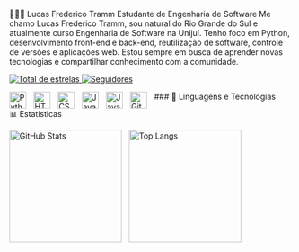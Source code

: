 👨🏻‍💻 Lucas Frederico Tramm
Estudante de Engenharia de Software
Me chamo Lucas Frederico Tramm, sou natural do Rio Grande do Sul e atualmente curso Engenharia de Software na Unijuí. Tenho foco em Python, desenvolvimento front-end e back-end, reutilização de software, controle de versões e aplicações web. Estou sempre em busca de aprender novas tecnologias e compartilhar conhecimento com a comunidade.
<p align="left"> <a href="https://github.com/LucasTramm?tab=repositories&sort=stargazers"> <img alt="Total de estrelas" title="Total de estrelas no GitHub" src="https://custom-icon-badges.demolab.com/github/stars/LucasTramm?color=55960c&style=for-the-badge&labelColor=488207&logo=star&label=estrelas" /> </a> <a href="https://github.com/LucasTramm?tab=followers"> <img alt="Seguidores" title="Me siga no GitHub" src="https://custom-icon-badges.demolab.com/github/followers/LucasTramm?color=236ad3&labelColor=1155ba&style=for-the-badge&logo=github&label=Seguidores&logoColor=white" /> </a> </p>
### 🧠 Linguagens e Tecnologias
<img align="left" alt="Python" title="Python" width="30px" style="padding-right: 10px;" src="https://cdn.jsdelivr.net/gh/devicons/devicon@latest/icons/python/python-original.svg" />
<img align="left" alt="HTML" title="HTML" width="30px" style="padding-right: 10px;" src="https://cdn.jsdelivr.net/gh/devicons/devicon@latest/icons/html5/html5-original.svg" />
<img align="left" alt="CSS" title="CSS" width="30px" style="padding-right: 10px;" src="https://cdn.jsdelivr.net/gh/devicons/devicon@latest/icons/css3/css3-original.svg" />
<img align="left" alt="JavaScript" title="JavaScript" width="30px" style="padding-right: 10px;" src="https://cdn.jsdelivr.net/gh/devicons/devicon@latest/icons/javascript/javascript-original.svg" />
<img align="left" alt="Java" title="Java" width="30px" style="padding-right: 10px;" src="https://cdn.jsdelivr.net/gh/devicons/devicon@latest/icons/java/java-original.svg" />
<img align="left" alt="Git" title="Git" width="30px" style="padding-right: 10px;" src="https://cdn.jsdelivr.net/gh/devicons/devicon@latest/icons/git/git-original.svg" />
<br clear="left" />
📊 Estatísticas
<p> <img align="left" alt="GitHub Stats" height="200" style="padding-right: 10px;" src="https://github-readme-stats.vercel.app/api?username=LucasTramm&show_icons=true&theme=tokyonight&include_all_commits=true&locale=pt-br" /> <img align="left" alt="Top Langs" height="200" src="https://github-readme-stats.vercel.app/api/top-langs/?username=LucasTramm&theme=tokyonight&layout=compact&custom_title=Tecnologias&langs_count=10" /> </p>
